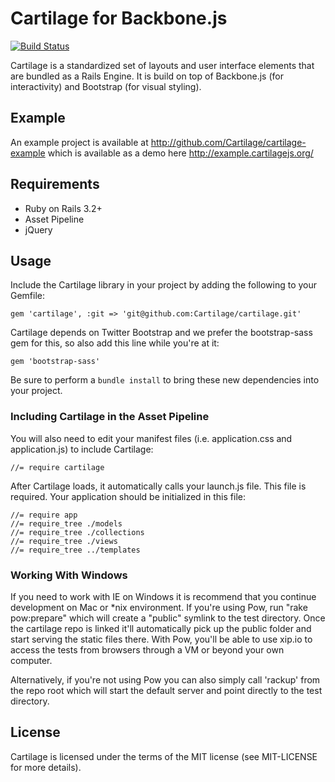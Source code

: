 # Cartilage for Backbone.js

[![Build Status](https://secure.travis-ci.org/Cartilage/cartilage.png)](http://travis-ci.org/Cartilage/cartilage)

Cartilage is a standardized set of layouts and user interface elements that
are bundled as a Rails Engine. It is build on top of Backbone.js (for
interactivity) and Bootstrap (for visual styling).

## Example

An example project is available at http://github.com/Cartilage/cartilage-example which
is available as a demo here http://example.cartilagejs.org/
## Requirements

* Ruby on Rails 3.2+
* Asset Pipeline
* jQuery

## Usage

Include the Cartilage library in your project by adding the following to your
Gemfile:

    gem 'cartilage', :git => 'git@github.com:Cartilage/cartilage.git'

Cartilage depends on Twitter Bootstrap and we prefer the bootstrap-sass gem
for this, so also add this line while you're at it:

    gem 'bootstrap-sass'

Be sure to perform a `bundle install` to bring these new dependencies into
your project.

### Including Cartilage in the Asset Pipeline

You will also need to edit your manifest files (i.e. application.css and
application.js) to include Cartilage:

    //= require cartilage

After Cartilage loads, it automatically calls your launch.js file. This file is required.
Your application should be initialized in this file:

    //= require app
    //= require_tree ./models
    //= require_tree ./collections
    //= require_tree ./views
    //= require_tree ../templates

### Working With Windows

If you need to work with IE on Windows it is recommend that you continue development
on Mac or *nix environment.  If you're using Pow, run "rake pow:prepare" which will
create a "public" symlink to the test directory.  Once the cartilage repo is linked
it'll automatically pick up the public folder and start serving the static files there.
With Pow, you'll be able to use xip.io to access the tests from browsers through a VM
or beyond your own computer.

Alternatively, if you're not using Pow you can also simply call 'rackup' from the repo
root which will start the default server and point directly to the test directory.

## License

Cartilage is licensed under the terms of the MIT license (see MIT-LICENSE for
more details).
